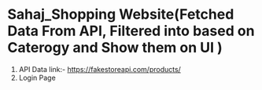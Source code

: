 # Sahaj_Shopping Website(Fetched Data From API, Filtered into based on Caterogy and Show them on UI )
1. API Data link:- https://fakestoreapi.com/products/  
2. Login Page

